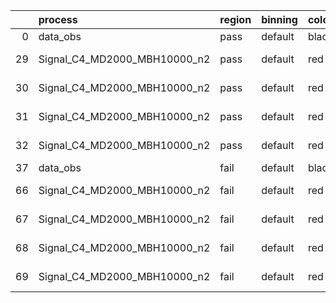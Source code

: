 |    | process                      | region   | binning   | color   | process_type   |   scale | variation   | source_filename                                                       | source_histname    | alias                        | title     |   combine_idx |     lnN |   shapes | syst_type   | direction   | variation_alias   |
|---:|:-----------------------------|:---------|:----------|:--------|:---------------|--------:|:------------|:----------------------------------------------------------------------|:-------------------|:-----------------------------|:----------|--------------:|--------:|---------:|:------------|:------------|:------------------|
|  0 | data_obs                     | pass     | default   | black   | DATA           |       1 | nominal     | ./histograms_for_2DAlphabet_v18//BH_Data.root                         | hpass              | Data                         | Data      |           nan | nan     |      nan | nan         | nan         | nan               |
| 29 | Signal_C4_MD2000_MBH10000_n2 | pass     | default   | red     | SIGNAL         |       1 | lumi        | ./histograms_for_2DAlphabet_v18//BH_Signal_C4_MD2000_MBH10000_n2.root | hpass              | Signal_C4_MD2000_MBH10000_n2 | BH signal |           nan |   1.016 |      nan | lnN         | nan         | nan               |
| 30 | Signal_C4_MD2000_MBH10000_n2 | pass     | default   | red     | SIGNAL         |       1 | SVM         | ./histograms_for_2DAlphabet_v18//BH_Signal_C4_MD2000_MBH10000_n2.root | hpass_SVMsyst_up   | Signal_C4_MD2000_MBH10000_n2 | BH signal |           nan | nan     |        1 | shapes      | Up          | SVMsyst           |
| 31 | Signal_C4_MD2000_MBH10000_n2 | pass     | default   | red     | SIGNAL         |       1 | SVM         | ./histograms_for_2DAlphabet_v18//BH_Signal_C4_MD2000_MBH10000_n2.root | hpass_SVMsyst_down | Signal_C4_MD2000_MBH10000_n2 | BH signal |           nan | nan     |        1 | shapes      | Down        | SVMsyst           |
| 32 | Signal_C4_MD2000_MBH10000_n2 | pass     | default   | red     | SIGNAL         |       1 | nominal     | ./histograms_for_2DAlphabet_v18//BH_Signal_C4_MD2000_MBH10000_n2.root | hpass              | Signal_C4_MD2000_MBH10000_n2 | BH signal |           nan | nan     |      nan | nan         | nan         | nan               |
| 37 | data_obs                     | fail     | default   | black   | DATA           |       1 | nominal     | ./histograms_for_2DAlphabet_v18//BH_Data.root                         | hfail              | Data                         | Data      |           nan | nan     |      nan | nan         | nan         | nan               |
| 66 | Signal_C4_MD2000_MBH10000_n2 | fail     | default   | red     | SIGNAL         |       1 | lumi        | ./histograms_for_2DAlphabet_v18//BH_Signal_C4_MD2000_MBH10000_n2.root | hfail              | Signal_C4_MD2000_MBH10000_n2 | BH signal |           nan |   1.016 |      nan | lnN         | nan         | nan               |
| 67 | Signal_C4_MD2000_MBH10000_n2 | fail     | default   | red     | SIGNAL         |       1 | SVM         | ./histograms_for_2DAlphabet_v18//BH_Signal_C4_MD2000_MBH10000_n2.root | hfail_SVMsyst_up   | Signal_C4_MD2000_MBH10000_n2 | BH signal |           nan | nan     |        1 | shapes      | Up          | SVMsyst           |
| 68 | Signal_C4_MD2000_MBH10000_n2 | fail     | default   | red     | SIGNAL         |       1 | SVM         | ./histograms_for_2DAlphabet_v18//BH_Signal_C4_MD2000_MBH10000_n2.root | hfail_SVMsyst_down | Signal_C4_MD2000_MBH10000_n2 | BH signal |           nan | nan     |        1 | shapes      | Down        | SVMsyst           |
| 69 | Signal_C4_MD2000_MBH10000_n2 | fail     | default   | red     | SIGNAL         |       1 | nominal     | ./histograms_for_2DAlphabet_v18//BH_Signal_C4_MD2000_MBH10000_n2.root | hfail              | Signal_C4_MD2000_MBH10000_n2 | BH signal |           nan | nan     |      nan | nan         | nan         | nan               |